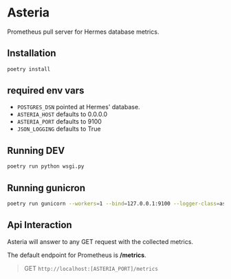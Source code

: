 # Asteria

Prometheus pull server for Hermes database metrics.

## Installation
```bash
poetry install
```

## required env vars
- `POSTGRES_DSN`  pointed at Hermes' database.
- `ASTERIA_HOST` defaults to 0.0.0.0
- `ASTERIA_PORT` defaults to 9100
- `JSON_LOGGING` defaults to True

## Running DEV
```bash
poetry run python wsgi.py
```

## Running gunicron
```bash
poetry run gunicorn --workers=1 --bind=127.0.0.1:9100 --logger-class=asteria.settings.CustomGunicornLogger wsgi:app
```

## Api Interaction
Asteria will answer to any GET request with the collected metrics.

The default endpoint for Prometheus is **/metrics**.
> GET `http://localhost:[ASTERIA_PORT]/metrics`
